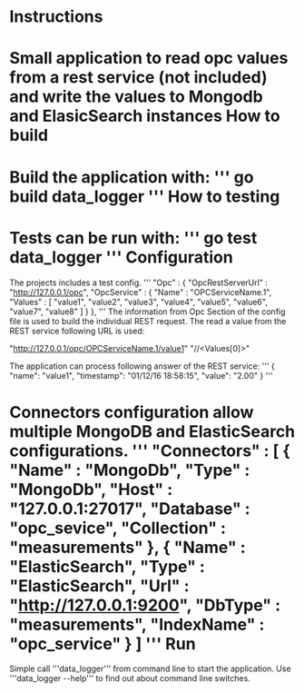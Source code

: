 Instructions
============
Small application to read opc values from a rest service (not included) and write
the values to Mongodb and ElasicSearch instances
How to build
============
Build the application with:
'''
go build data_logger
'''
How to testing
==============
Tests can be run with:
'''
go test data_logger
'''
Configuration
=======================
The projects includes a test config.
'''
  "Opc" : {
    "OpcRestServerUrl" : "http://127.0.0.1/opc",
    "OpcService" : {
      "Name" : "OPCServiceName.1",
      "Values" : [
        "value1",
        "value2",
        "value3",
        "value4",
        "value5",
        "value6",
        "value7",
        "value8"
      ]
    }
  },
'''
The information from Opc Section of the config file is used to build the individual
REST request.
The read a value from the REST service following URL is used:

"http://127.0.0.1/opc/OPCServiceName.1/value1"
"<OpcRestServerUrl>/<Name>/<Values[0]>"

The application can process following answer of the REST service:
'''
{
  "name": "value1",
  "timestamp": "01/12/16 18:58:15",
  "value": "2.00"
}
'''

Connectors configuration allow multiple MongoDB and ElasticSearch configurations.
'''
  "Connectors" : [
    {
      "Name" : "MongoDb",
      "Type" : "MongoDb",
      "Host" : "127.0.0.1:27017",
      "Database" : "opc_sevice",
      "Collection" : "measurements"
    },
    {
      "Name" : "ElasticSearch",
      "Type" : "ElasticSearch",
      "Url" : "http://127.0.0.1:9200",
      "DbType" : "measurements",
      "IndexName" : "opc_service"
    }
  ]
'''
Run
===
Simple call '''data_logger''' from command line to start the application. Use '''data_logger --help''' to find out about command line switches.
